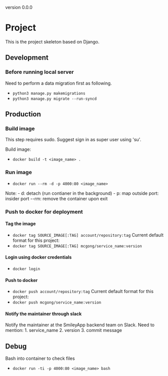 version 0.0.0
# Project

This is the project skeleton based on Django.

## Development

### Before running local server

Need to perform a data migration first as following.
 
* `python3 manage.py makemigrations`
* `python3 manage.py migrate --run-syncd`


## Production

### Build image

This step requires sudo. Suggest sign in as super user using 'su'.

Build image:
* `docker build -t <image_name> .`

### Run image

* `docker run --rm -d -p 4000:80 <image_name>`

Note:
	 - d: detach (run contianer in the background)
	 - p: map outside port: insider port
	--rm: remove the container upon exit

### Push to docker for deployment

#### Tag the image

* `docker tag SOURCE_IMAGE[:TAG] account/repository:tag`
Current default format for this project: 
* `docker tag SOURCE_IMAGE[:TAG] mcgong/service_name:version`

#### Login using docker credentials
* `docker login`

#### Push to docker
* `docker push account/repository:tag`
Current default format for this project: 
* `docker push mcgong/service_name:version`

#### Notify the maintainer through slack
Notify the maintainer at the SmileyApp backend team on Slack.
Need to mention: 
	1. service_name
	2. version
	3. commit message

## Debug

Bash into container to check files
* `docker run -ti -p 4000:80 <image_name> bash`



	 
	




